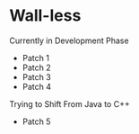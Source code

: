 # Wall-less

Currently in Development Phase
- Patch 1
- Patch 2
- Patch 3
- Patch 4

Trying to Shift From Java to C++

- Patch 5 

